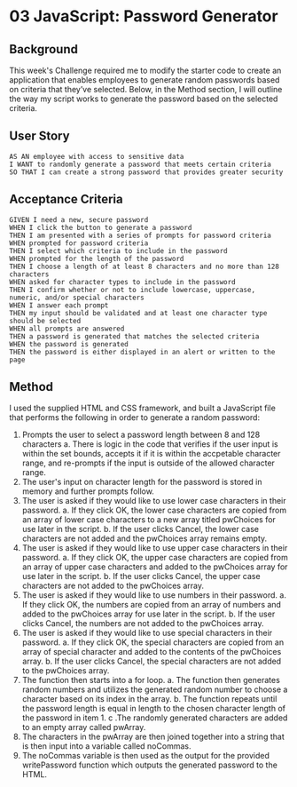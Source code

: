 # 03 JavaScript: Password Generator

## Background

This week's Challenge required me to modify the starter code to create an application that enables employees to generate random passwords based on criteria that they’ve selected. Below, in the Method section, I will outline the way my script works to generate the password based on the selected criteria.

## User Story

```
AS AN employee with access to sensitive data
I WANT to randomly generate a password that meets certain criteria
SO THAT I can create a strong password that provides greater security
```

## Acceptance Criteria

```
GIVEN I need a new, secure password
WHEN I click the button to generate a password
THEN I am presented with a series of prompts for password criteria
WHEN prompted for password criteria
THEN I select which criteria to include in the password
WHEN prompted for the length of the password
THEN I choose a length of at least 8 characters and no more than 128 characters
WHEN asked for character types to include in the password
THEN I confirm whether or not to include lowercase, uppercase, numeric, and/or special characters
WHEN I answer each prompt
THEN my input should be validated and at least one character type should be selected
WHEN all prompts are answered
THEN a password is generated that matches the selected criteria
WHEN the password is generated
THEN the password is either displayed in an alert or written to the page
```

## Method

I used the supplied HTML and CSS framework, and built a JavaScript file that performs the following in order to generate a random password:

1. Prompts the user to select a password length between 8 and 128 characters
    a. There is logic in the code that verifies if the user input is within the set bounds, accepts it if it is within the accpetable character range, and re-prompts if the input is outside of the allowed character range.
2. The user's input on character length for the password is stored in memory and further prompts follow.
3. The user is asked if they would like to use lower case characters in their password.
    a. If they click OK, the lower case characters are copied from an array of lower case characters to a new array titled pwChoices for use later in the script.
    b. If the user clicks Cancel, the lower case characters are not added and the pwChoices array remains empty.
4. The user is asked if they would like to use upper case characters in their password.
    a. If they click OK, the upper case characters are copied from an array of upper case characters and added to the pwChoices array for use later in the script.
    b. If the user clicks Cancel, the upper case characters are not added to the pwChoices array.
5. The user is asked if they would like to use numbers in their password.
    a. If they click OK, the numbers are copied from an array of numbers and added to the pwChoices array for use later in the script.
    b. If the user clicks Cancel, the numbers are not added to the pwChoices array.
6. The user is asked if they would like to use special characters in their password.
    a. If they click OK, the special characters are copied from an array of special character and added to the contents of the pwChoices array.
    b. If the user clicks Cancel, the special characters are not added to the pwChoices array.
7. The function then starts into a for loop.
    a. The function then generates random numbers and utilizes the generated random number to choose a character based on its index in the array.
    b. The function repeats until the password length is equal in length to the chosen character length of the password in item 1.
    c .The randomly generated characters are added to an empty array called pwArray.
8. The characters in the pwArray are then joined together into a string that is then input into a variable called noCommas.
9. The noCommas variable is then used as the output for the provided writePassword function which outputs the generated password to the HTML.  
